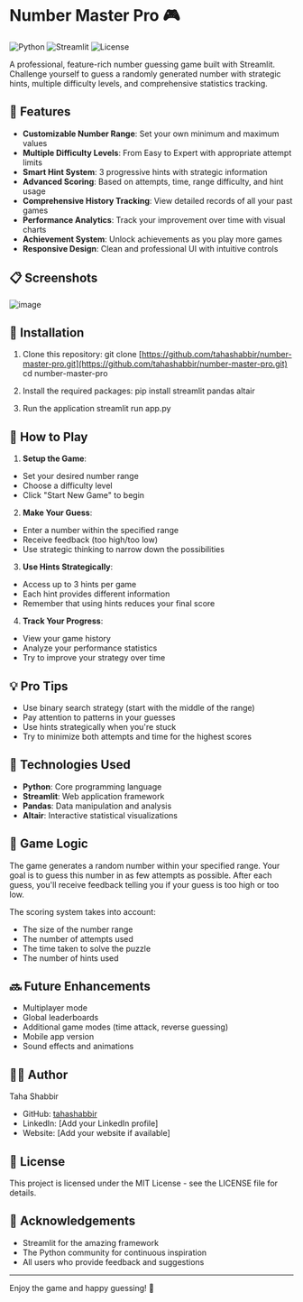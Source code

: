 # Number Master Pro 🎮

![Python](https://img.shields.io/badge/Python-3.7+-blue.svg)
![Streamlit](https://img.shields.io/badge/Streamlit-1.20+-red.svg)
![License](https://img.shields.io/badge/License-MIT-green.svg)

A professional, feature-rich number guessing game built with Streamlit. Challenge yourself to guess a randomly generated number with strategic hints, multiple difficulty levels, and comprehensive statistics tracking.

## 🌟 Features

- **Customizable Number Range**: Set your own minimum and maximum values
- **Multiple Difficulty Levels**: From Easy to Expert with appropriate attempt limits
- **Smart Hint System**: 3 progressive hints with strategic information
- **Advanced Scoring**: Based on attempts, time, range difficulty, and hint usage
- **Comprehensive History Tracking**: View detailed records of all your past games
- **Performance Analytics**: Track your improvement over time with visual charts
- **Achievement System**: Unlock achievements as you play more games
- **Responsive Design**: Clean and professional UI with intuitive controls

## 📋 Screenshots

![image](https://github.com/user-attachments/assets/ac0a1eb2-ba97-4924-932d-0e165b1245f0)

## 🚀 Installation

1. Clone this repository:
   git clone [https://github.com/tahashabbir/number-master-pro.git](https://github.com/tahashabbir/number-master-pro.git)
cd number-master-pro


2. Install the required packages:
pip install streamlit pandas altair


3. Run the application
streamlit run app.py


## 🎯 How to Play

1. **Setup the Game**:
- Set your desired number range
- Choose a difficulty level
- Click "Start New Game" to begin

2. **Make Your Guess**:
- Enter a number within the specified range
- Receive feedback (too high/too low)
- Use strategic thinking to narrow down the possibilities

3. **Use Hints Strategically**:
- Access up to 3 hints per game
- Each hint provides different information
- Remember that using hints reduces your final score

4. **Track Your Progress**:
- View your game history
- Analyze your performance statistics
- Try to improve your strategy over time

## 💡 Pro Tips

- Use binary search strategy (start with the middle of the range)
- Pay attention to patterns in your guesses
- Use hints strategically when you're stuck
- Try to minimize both attempts and time for the highest scores

## 🔧 Technologies Used

- **Python**: Core programming language
- **Streamlit**: Web application framework
- **Pandas**: Data manipulation and analysis
- **Altair**: Interactive statistical visualizations

## 🧠 Game Logic

The game generates a random number within your specified range. Your goal is to guess this number in as few attempts as possible. After each guess, you'll receive feedback telling you if your guess is too high or too low.

The scoring system takes into account:
- The size of the number range
- The number of attempts used
- The time taken to solve the puzzle
- The number of hints used

## 🔜 Future Enhancements

- Multiplayer mode
- Global leaderboards
- Additional game modes (time attack, reverse guessing)
- Mobile app version
- Sound effects and animations

## 👨‍💻 Author

Taha Shabbir

- GitHub: [tahashabbir](https://github.com/tahashabbir)
- LinkedIn: [Add your LinkedIn profile]
- Website: [Add your website if available]

## 📄 License

This project is licensed under the MIT License - see the LICENSE file for details.

## 🙏 Acknowledgements

- Streamlit for the amazing framework
- The Python community for continuous inspiration
- All users who provide feedback and suggestions

---

Enjoy the game and happy guessing! 🎲
```
